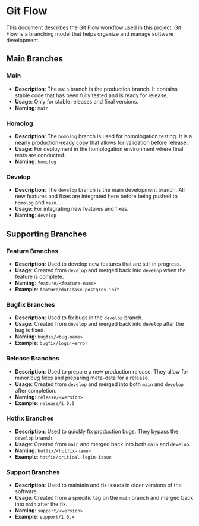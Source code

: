 # Git Flow

This document describes the Git Flow workflow used in this project. Git Flow is a branching model that helps organize and manage software development.

## Main Branches

### Main
- **Description**: The `main` branch is the production branch. It contains stable code that has been fully tested and is ready for release.
- **Usage**: Only for stable releases and final versions.
- **Naming**: `main`

### Homolog
- **Description**: The `homolog` branch is used for homologation testing. It is a nearly production-ready copy that allows for validation before release.
- **Usage**: For deployment in the homologation environment where final tests are conducted.
- **Naming**: `homolog`

### Develop
- **Description**: The `develop` branch is the main development branch. All new features and fixes are integrated here before being pushed to `homolog` and `main`.
- **Usage**: For integrating new features and fixes.
- **Naming**: `develop`

## Supporting Branches

### Feature Branches
- **Description**: Used to develop new features that are still in progress.
- **Usage**: Created from `develop` and merged back into `develop` when the feature is complete.
- **Naming**: `feature/<feature-name>`
- **Example**: `feature/database-postgres-init`

### Bugfix Branches
- **Description**: Used to fix bugs in the `develop` branch.
- **Usage**: Created from `develop` and merged back into `develop` after the bug is fixed.
- **Naming**: `bugfix/<bug-name>`
- **Example**: `bugfix/login-error`

### Release Branches
- **Description**: Used to prepare a new production release. They allow for minor bug fixes and preparing meta-data for a release.
- **Usage**: Created from `develop` and merged into both `main` and `develop` after completion.
- **Naming**: `release/<version>`
- **Example**: `release/1.0.0`

### Hotfix Branches
- **Description**: Used to quickly fix production bugs. They bypass the `develop` branch.
- **Usage**: Created from `main` and merged back into both `main` and `develop`.
- **Naming**: `hotfix/<hotfix-name>`
- **Example**: `hotfix/critical-login-issue`

### Support Branches
- **Description**: Used to maintain and fix issues in older versions of the software.
- **Usage**: Created from a specific tag on the `main` branch and merged back into `main` after the fix.
- **Naming**: `support/<version>`
- **Example**: `support/1.0.x`
<!-- 
## Branch Workflow

1. **Creating a New Branch**
   ```bash
   git checkout -b feature/<feature-name> develop

2. **Committing Changes**

```bash
Copy code
git add .
git commit -m ":sparkles: feature(<feature-name>): Add new feature"
Pushing the Branch

bash
Copy code
git push --set-upstream origin feature/<feature-name>
Merging a Branch

**Feature/Bugfix to Develop**

bash
Copy code
git checkout develop
git merge feature/<feature-name>
Release to Main and Develop

bash
Copy code
git checkout main
git merge release/<version>
git checkout develop
git merge release/<version>
Hotfix to Main and Develop

bash
Copy code
git checkout main
git merge hotfix/<hotfix-name>
git checkout develop
git merge hotfix/<hotfix-name>

**Commit Message Conventions**
Use emojis and structured messages for commits to maintain readability and consistency.

New Feature: :sparkles: feature(<module>): Description
Bug Fix: :bug: fix(<module>): Description
Refactor: :art: refactor(<module>): Description
Documentation: :memo: docs(<module>): Description
Configuration: :wrench: config(<module>): Description
Dependencies: :package: deps(<module>): Description
Example Commits
bash
Copy code
git commit -m ":sparkles: feature(database): Add PostgreSQL support"
git commit -m ":bug: fix(auth): Resolve login error"
git commit -m ":memo: docs: Update README with setup instructions"
Git Flow Diagram
Below is a visual representation of the Git Flow process, showing how new branches are created and merged.

plaintext
Copy code
*---*------------------------*-------------------* Main
    |                        |
    *----*-------------------*-------------------* Homolog
         |                   |
         *----*-------------*-------------------* Develop
              |             |
              *----*--------*-------------------* Feature (feature/database-postgres-init)
Main: The main branch for production.
Homolog: The branch for homologation testing, created from main.
Develop: The main development branch, created from homolog.
Feature: New feature branches, created from develop. -->
